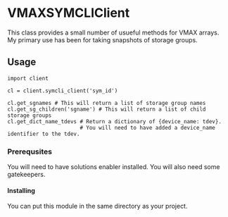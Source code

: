 # VMAXSYMCLIClient

This class provides a small number of usueful methods for VMAX arrays.
My primary use has been for taking snapshots of storage groups.

## Usage 
```
import client

cl = client.symcli_client('sym_id')

cl.get_sgnames # This will return a list of storage group names
cl.get_sg_children('sgname') # This will return a list of child storage groups
cl.get_dict_name_tdevs # Return a dictionary of {device_name: tdev}.
                       # You will need to have added a device_name identifier to the tdev.
```

### Prerequsites

You will need to have solutions enabler installed. You will also need some gatekeepers.

#### Installing

You can put this module in the same directory as your project.
